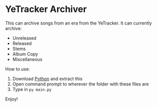 # YeTracker Archiver

This can archive songs from an era from the YeTracker.
It can currently archive:
- Unreleased
- Released
- Stems
- Album Copy
- Miscellaneous

How to use:
1. Download [Python](https://www.python.org/ftp/python/3.13.7/python-3.13.7-amd64.exe) and extract this
2. Open command prompt to wherever the folder with these files are
3. Type in `py main.py`

Enjoy!
